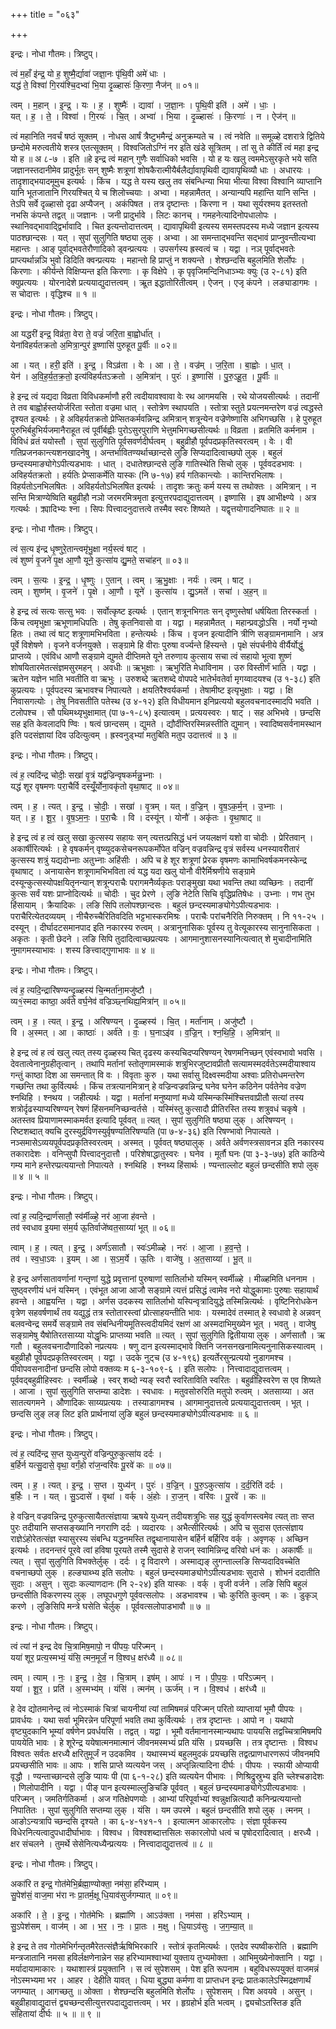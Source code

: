 +++
title = "०६३"

+++


इन्द्रः। नोधा गौतमः। त्रिष्टुप्।

त्वं म॒हाँ इ॑न्द्र॒ यो ह॒ शुष्मै॒र्द्यावा॑ जज्ञा॒नः पृ॑थि॒वी अमे॑ धाः ।  
यद्ध॑ ते॒ विश्वा॑ गि॒रय॑श्चि॒दभ्वा॑ भि॒या दृ॒ळ्हासः॑ कि॒रणा॒ नैज॑न् ॥ ०१॥

त्वम् । म॒हान् । इ॒न्द्र॒ । यः । ह॒ । शुष्मैः॑ । द्यावा॑ । ज॒ज्ञा॒नः । पृ॒थि॒वी इति॑ । अमे॑ । धाः॒ ।  
यत् । ह॒ । ते॒ । विश्वा॑ । गि॒रयः॑ । चि॒त् । अभ्वा॑ । भि॒या । दृ॒ळ्हासः॑ । कि॒रणाः॑ । न । ऐज॑न् ॥

त्वं महानिति नवर्चं षष्ठं सूक्तम् । नोधस आर्षं त्रैष्टुभमैन्द्रं अनुक्रम्यते च । त्वं नवेति ॥ समूळ्हे दशरात्रे द्वितिये छन्दोमे मरुत्वतीये शस्त्र एतत्सूक्तम् । विश्वजितोऽग्निं नर इति खंडे सूत्रितम् । तां सु ते कीर्तिं त्वं महा इन्द्र यो ह ॥ अ ८-७ । इति ॥हे इन्द्र त्वं महान् गुणैः सर्वाधिको भवसि । यो ह यः खलु त्वममेऽसुरकृते भये सति जज्ञानस्तदानीमेव प्रादुर्भूतः सन् शुष्मैः शत्रूणां शोषकैरात्मीयैर्बलैर्द्यावापृथिवी द्यावापृथिव्यौ धाः । अधारयः । तादृशाद्भयादमूमुच इत्यर्थः । किंच । यद्ध ते यस्य खलु तव संबन्धिन्या भिया भीत्या विश्वा विश्वानि व्याप्तानि यानि भूतजातानि गिरयश्चित् ये च शिलोच्चयाः । अभ्वा । महन्नामैतत् । अन्यान्यपि महान्ति यानि सन्ति । तेऽपि सर्वे दृळ्हासो दृढा अप्यैजन् । अकंपिषत । तत्र दृष्टान्तः । किरणा न । यथा सूर्यरश्मय इतस्ततो नभसि कंपन्ते तद्वत् ॥ जज्ञानः । जनी प्रादुर्भावे । लिटः कानच् । गमहनेत्यादिनोपधालोपः । स्थानिवद्भावाद्द्विर्भावादि । चित इत्यन्तोदात्तत्वम् । द्यावापृथिवी इत्यस्य समस्तपदस्य मध्ये जज्ञान इत्यस्य पाठश्छान्दसः । यत् । सुपां सुलुगिति षष्ठ्या लुक् । अभ्वा । आ समन्ताद्भवन्ति सद्भावं प्राप्नुवन्तीत्यभ्वा महान्तः । आङ् पूर्वाद्भवतेरौणादिको ड्वन्प्रत्ययः । उपसर्गस्य ह्रस्वत्वं च । यद्वा । नञ् पूर्वाद्भवतेः प्राप्त्यर्थान्नञि भुवो डिदिति क्वन्प्रत्ययः । महान्तो हि प्राप्तुं न शक्यन्ते । शेश्छन्दसि बहुलमिति शेर्लोपः । किरणाः । कीर्यन्ते विक्षिप्यन्त इति किरणाः । कृ विक्षेपे । कृ पृवृजिमन्दिनिधाञ्भ्यः क्युः (उ २-८१) इति क्युप्रत्ययः । योरनादेशे प्रत्ययाद्युदात्तत्वम् । ऋूत इद्धातोरितीत्वम् । ऐजन् । एजृ कंपने । लङ्याडागमः । स चोदात्तः । वृद्धिश्च ॥ १ ॥

इन्द्रः। नोधा गौतमः। त्रिष्टुप्।

आ यद्धरी॑ इन्द्र॒ विव्र॑ता॒ वेरा ते॒ वज्रं॑ जरि॒ता बा॒ह्वोर्धा॑त् ।  
येना॑विहर्यतक्रतो अ॒मित्रा॒न्पुर॑ इ॒ष्णासि॑ पुरुहूत पू॒र्वीः ॥ ०२॥

आ । यत् । हरी॒ इति॑ । इ॒न्द्र॒ । विऽव्र॑ता । वेः । आ । ते॒ । वज्र॑म् । ज॒रि॒ता । बा॒ह्वोः । धा॒त् ।  
येन॑ । अ॒वि॒ह॒र्य॒त॒क्र॒तो॒ इत्य॑विहर्यतऽक्रतो । अ॒मित्रा॑न् । पुरः॑ । इ॒ष्णासि॑ । पु॒रु॒ऽहू॒त॒ । पू॒र्वीः ॥

हे इन्द्र त्वं यद्यदा विव्रता विविधकर्माणौ हरी त्वदीयावश्वावा वेः रथ आगमयसि । रथे योजयसीत्यर्थः । तदानीं ते तव बाह्वोर्हस्तयोर्जरिता स्तोता वज्रमा धात् । स्तोत्रेण स्थापयति । स्तोत्रा स्तुते प्रयत्नमन्तरेण वज्रं त्वद्धस्ते दृश्यत इत्यर्थः । हे अविहर्यतक्रतो प्रेप्सितकर्मवन्निन्द्र अमित्रान् शत्रून्येन वज्रेणेष्णासि अभिगच्छसि । हे पुरुहूत पुरुभिर्बहुभिर्यजमानैराहूत त्वं पूर्वीर्बह्वीः पुरोऽसुरपुराणि भेत्तुमभिगच्छसीत्यर्थः ॥ विव्रता । व्रतमिति कर्मनाम । विविधं व्रतं ययोस्तौ । सुपां सुलुगिति पूर्वसवर्णदीर्घत्वम् । बहुव्रीहौ पूर्वपदप्रकृतिस्वरत्वम् । वेः । वी गतिप्रजनकान्त्यशनखादनेषु । अन्तर्भावितण्यर्थाच्छान्दसे लुङि सिप्यदादित्वाच्छपो लुक् । बहुलं छन्दस्यमाङ्योगेऽपीत्यडभावः । धात् । दधातेश्छान्दसे लुङि गातिस्थेति सिचो लुक् । पूर्ववदडभावः । अविहर्यतक्रतो । हर्यतिः प्रेप्साकर्मेति यास्कः (नि ७-१७) हर्य गतिकान्त्योः । कान्तिरभिलाषः । विहर्यतोऽनभिलषितः । अविहर्यतोऽभिलषित इत्यर्थः । तादृशः क्रतुः कर्म यस्य स तथोक्तः । अमित्रान् । न सन्ति मित्राण्येष्विति बहुव्रीहौ नञो जरमरमित्रमृता इत्युत्तरपदाद्युदात्तत्वम् । इष्णासि । इष आभीक्ष्ण्ये । अत्र गत्यर्थः । क्र्यादिभ्यः श्ना । सिपः पित्त्वादनुदात्तत्वे तस्मैव स्वरः शिष्यते । यद्वृत्तयोगादनिघातः ॥ २ ॥

इन्द्रः। नोधा गौतमः। त्रिष्टुप्।

त्वं स॒त्य इ॑न्द्र धृ॒ष्णुरे॒तान्त्वमृ॑भु॒क्षा नर्य॒स्त्वं षाट् ।  
त्वं शुष्णं॑ वृ॒जने॑ पृ॒क्ष आ॒णौ यूने॒ कुत्सा॑य द्यु॒मते॒ सचा॑हन् ॥ ०३॥

त्वम् । स॒त्यः । इ॒न्द्र॒ । धृ॒ष्णुः । ए॒तान् । त्वम् । ऋ॒भु॒क्षाः । नर्यः॑ । त्वम् । षाट् ।  
त्वम् । शुष्ण॑म् । वृ॒जने॑ । पृ॒क्षे । आ॒णौ । यूने॑ । कुत्सा॑य । द्यु॒ऽमते॑ । सचा॑ । अ॒ह॒न् ॥

हे इन्द्र त्वं सत्यः सत्सु भवः । सर्वोत्कृष्ट इत्यर्थः । एतान् शत्रूनभिगतः सन् दृष्णुस्तेषां धर्षयिता तिरस्कर्ता । किंच त्वमृभुक्षा ऋभूणामधिपतिः । तेषु कृतनिवासो वा । यद्वा । महन्नामैतत् । महान्प्रवद्धोऽसि । नर्यो नृभ्यो हितः । तथा त्वं षाट् शत्रूणामभिभविता । हन्तेत्यर्थः । किंच । वृजन इत्यादीनि त्रीणि सङ्ग्रामनामानि । अत्र पूर्वे विशेषणे । वृजने वर्जनयुक्ते । सङ्ग्रामे हि वीराः पुरुषा वर्ज्यन्ते हिंस्यन्ते । पृक्षे संपर्चनीये वीर्यैर्योद्धुं प्राप्तव्ये । एवंविध आणौ सङ्ग्रामे द्युमते दीप्तिमते यूने तरुणाय कुत्साय सचा त्वं सहायो भूत्वा शुष्णं शोषयितारमेतत्संज्ञमसुरमहन् । अवधीः ॥ ऋभुक्षाः । ऋभुरिति मेधाविनाम । उरु विस्तीर्णं भाति । यद्वा । ऋतेन यज्ञेन भाति भवतीति वा ऋभुः । उरुशब्दे ऋतशब्दे वोपपदे भातेर्भवतेर्वा मृगय्वादयश्च (उ १-३८) इति कुप्रत्ययः । पूर्वपदस्य ऋभावश्च निपात्यते । क्षयतिरैश्वर्यकर्मा । तेषामीष्ट इत्यृभुक्षाः । यद्वा । क्षि निवासगत्योः । तेषु निवसतीति पतेस्थ (उ ४-१२) इति विधीयमान इनिप्रत्ययो बहुलवचनादस्मादपि भवति । टलोपश्च । सौ पथिमथ्यृभुक्षामात् (पा ७-१-८५) इत्यात्वम् । प्रत्ययस्वरः । षाट् । सह अभिभवे । छन्दसि सह इति केवलादपि ण्विः । षत्वं छान्दसम् । द्युमते । द्यौर्दीप्तिरस्मिन्नस्तीति द्युमान् । स्वादिष्वसर्वनामस्थान इति पदसंज्ञायां दिव उदित्युत्वम् । ह्रस्वनुड्भ्यां मतुबिति मतुप उदात्तत्वं ॥ ३ ॥

इन्द्रः। नोधा गौतमः। त्रिष्टुप्।

त्वं ह॒ त्यदि॑न्द्र चोदीः॒ सखा॑ वृ॒त्रं यद्व॑ज्रिन्वृषकर्मन्नु॒भ्नाः ।  
यद्ध॑ शूर वृषमणः परा॒चैर्वि दस्यूँ॒र्योना॒वकृ॑तो वृथा॒षाट् ॥ ०४॥

त्वम् । ह॒ । त्यत् । इ॒न्द्र॒ । चो॒दीः॒ । सखा॑ । वृ॒त्रम् । यत् । व॒ज्रि॒न् । वृ॒ष॒ऽक॒र्म॒न् । उ॒भ्नाः ।  
यत् । ह॒ । शू॒र॒ । वृ॒ष॒ऽम॒नः॒ । प॒रा॒चैः । वि । दस्यू॑न् । योनौ॑ । अकृ॑तः । वृ॒था॒षाट् ॥

हे इन्द्र त्वं ह त्वं खलु सखा कुत्सस्य सहायः सन् त्यत्तत्प्रसिद्धं धनं जयलक्षणं यशो वा चोदीः । प्रेरितवान् । अकार्षीरित्यर्थः । हे वृषकर्मन् वृष्व्युदकसेचनरूपकर्मोपेत वज्रिन् वज्रवन्निन्द्र वृत्रं सर्वस्य धनस्यावरीतारं कुत्सस्य शत्रुं यद्यदोभ्नाः अतुभ्नाः अहिंसीः । अपि च हे शूर शत्रूणां प्रेरक वृषमणः कामाभिवर्षकमनस्केन्द्र वृथाषाट् । अनायासेन शत्रूणामभिभविता त्वं यद्ध यदा खलु योनौ वीरैर्मिश्रणीये सङ्ग्रामे दस्यून्कुत्सस्योपक्षयितृनन्यान् शत्रून्पराचैः परागमनैर्व्यकृतः पराङ्मुखा यथा भवन्ति तथा व्यच्छिनः । तदानीं कुत्सः सर्वं यशः प्राप्नोदित्यर्थः ॥ चोदीः । चुद प्रेरणे । लुङि नेटेति सिचि वृद्धिप्रतिषेधः । उभ्नाः । णभ तुभ हिंसायाम् । क्रैयादिकः । लङि सिपि तलोपश्छान्दसः । बहुलं छन्दस्यमाङ्योगेऽपीत्यडभावः । पराचैरित्येतदव्ययम् । नीचैरुच्चैरितिवदिति भट्टभास्करमिश्रः । पराचैः परांचनैरिति निरुक्तम् । नि ११-२५ । दस्यून् । दीर्घादटसमानपाद इति नकारस्य रुत्वम् । अत्रानुनासिकः पूर्वस्य तु वेत्यूकारस्य सानुनासिकता । अकृतः । कृती छेदने । लङि सिपि तुदादित्वाच्छप्रत्ययः । आगमानुशासनस्यानित्यत्वात् शे मुचादीनामिति नुमागमस्याभावः । शस्य ङित्त्वाद्गुणाभावः ॥ ४ ॥

इन्द्रः। नोधा गौतमः। त्रिष्टुप्।

त्वं ह॒ त्यदि॒न्द्रारि॑षण्यन्दृ॒ळ्हस्य॑ चि॒न्मर्ता॑ना॒मजु॑ष्टौ ।  
व्य१॒॑स्मदा काष्ठा॒ अर्व॑ते वर्घ॒नेव॑ वज्रिञ्छ्नथिह्य॒मित्रा॑न् ॥ ०५॥

त्वम् । ह॒ । त्यत् । इ॒न्द्र॒ । अरि॑षण्यन् । दृ॒ळ्हस्य॑ । चि॒त् । मर्ता॑नाम् । अजु॑ष्टौ ।  
वि । अ॒स्मत् । आ । काष्ठाः॑ । अर्व॑ते । वः॒ । घ॒नाऽइ॑व । व॒ज्रि॒न् । श्न॒थि॒हि॒ । अ॒मित्रा॑न् ॥

हे इन्द्र त्वं ह त्वं खलु त्यत् तस्य दृळ्हस्य चित् दृढस्य कस्यचिदप्यरिषण्यन् रेषणमनिच्छन् एवंस्वभावो भवसि । देवतात्वेनानुग्रहीतृत्वान् । तथापि मर्तानां स्तोतृणामस्माकं शत्रुभिरजुष्टावप्रीतौ सत्यामस्मदर्वतेऽस्मदीयाश्वाय गन्तुं काष्ठा दिश आ समन्तात् वि वः । विवृताः कुरु । यथा सर्वासु दिक्ष्वस्मदीया अश्वाः प्रतिरोधमन्तरेण गच्छन्ति तथा कुर्वित्यर्थः । किंच तत्रत्यानमित्रान् हे वज्रिन्वज्रवन्निन्द्र घनेव घनेन कठिनेन पर्वतेनेव वज्रेण श्नथिहि । श्नथय । जहीत्यर्थः । यद्वा । मर्तानां मनुष्याणां मध्ये यस्मिन्कस्मिंश्चित्तवाप्रीतौ सत्यां तस्य शत्रोर्दृढस्याप्यरिषण्यन् रेषणं हिंसनमनिच्छन्वर्तसे । यस्मिंस्तु कुत्सादौ प्रीतिरस्ति तस्य शत्रुवधं चकृषे । अतस्तव प्रियाणामस्माकमर्वत इत्यादि पूर्ववत् ॥ त्यत् । सुपां सुलुगिति षष्ठ्या लुक् । अरिषण्यन् । रिष्टशब्दात् क्यचि दुरस्युर्द्रविणस्युर्वृषण्यतिरिषण्यति (पा ७-४-३६) इति रिषण्भावो निपात्यते । नञ्समासेऽव्ययपूर्वपदप्रकृतिस्वरत्वम् । अस्मत् । पूर्ववत् षष्ठ्यालुक् । अर्वते अर्वणस्त्रसावनञ इति नकारस्य तकारादेशः । वनिप्सुपौ पित्त्वादनुदात्तौ । परिशेषाद्धातुस्वरः । घनेव । मूर्तौ घनः (पा ३-३-७७) इति काठिन्ये गम्य माने हन्तेरप्प्रत्ययान्तो निपात्यते । श्नथिहि । श्नथ्य हिंसार्थः । ण्यन्ताल्लोट बहुलं छन्दसीति शपो लुक् ॥ ४ ॥ ५ ॥

इन्द्रः। नोधा गौतमः। त्रिष्टुप्।

त्वां ह॒ त्यदि॒न्द्रार्ण॑सातौ॒ स्व॑र्मीळ्हे॒ नर॑ आ॒जा ह॑वन्ते ।  
तव॑ स्वधाव इ॒यमा स॑म॒र्य ऊ॒तिर्वाजे॑ष्वत॒साय्या॑ भूत् ॥ ०६॥

त्वाम् । ह॒ । त्यत् । इ॒न्द्र॒ । अर्ण॑ऽसातौ । स्वः॑ऽमीळ्हे । नरः॑ । आ॒जा । ह॒व॒न्ते॒ ।  
तव॑ । स्व॒धा॒ऽवः । इ॒यम् । आ । स॒ऽम॒र्ये । ऊ॒तिः । वाजे॑षु । अ॒त॒साय्या॑ । भू॒त् ॥

हे इन्द्र अर्णसातावर्णानां गन्तृणां युद्धे प्रवृत्तानां पुरुषाणां सातिर्लाभो यस्मिन् स्वर्मीळ्हे । मीळ्हमिति धननाम । सुष्ठ्वरणीयं धनं यस्मिन् । एवंभूत आजा आजौ सङ्ग्रामे त्यत्तं प्रसिद्धं त्वामेव नरो योद्धुकामाः पुरुषाः सहायार्थं हवन्ते । आह्वयन्ति । यद्वा । अर्णस उदकस्य सातिर्लाभो यस्पिन्वृत्रादियुद्धे तस्मिन्नित्यर्थः । वृष्टिनिरोधकेन वृत्रेण सहवर्षणार्थं तव यद्युद्धं तत्र स्तोतारस्त्वां प्रोत्साहयन्तीति भावः । यस्मादेवं तस्मात् हे स्वधावो हे अन्नवन् बलवन्वेन्द्र समर्ये सङ्ग्रामे तव संबन्धिनीयमूतिस्त्वदीयमिदं रक्षणं आ अस्मदाभिमुख्येन भूत् । भवतु । वाजेषु सङ्ग्रामेषु यैषोतिरतसाय्या योद्धृभिः प्राप्तव्या भवति ॥ त्यत् । सुपां सुलुगिति द्वितीयाया लुक् । अर्णसातौ । ऋ गतौ । बहुलवचनादौणादिको नप्रत्ययः । षणु दान इत्यस्माद्भावे क्तिनि जनसनखनामित्यनुनासिकस्यात्वम् । बहुव्रीहौ पूर्वपदप्रकृतिस्वरत्वम् । यद्वा । उदके नुट्च (उ ४-१९६) इत्यर्तेरसुन्प्रत्ययो नुडागमश्च । पीवोपवसनादीनां छन्दसि लोपो वक्तव्यः म ६-३-१०९-६ । इति सलोपः । नित्त्वादाद्युदात्तत्वम् । पूर्ववद्बहुव्रीहिस्वरः । स्वर्मीळ्हे । स्वर् शब्दो न्यङ् स्वरौ स्वरिताविति स्वरितः । बहुव्रीहिस्वरेण स एव शिष्यते । आजा । सुपां सुलुगिति सप्तम्या डादेशः । स्वधावः । मतुवसोरुरिति मतुपो रुत्वम् । अतसाय्या । अत सातत्यगमने । औणादिकः साय्यप्रत्ययः । तस्याडागमश्च । आगमानुदात्तत्वे प्रत्ययाद्युदात्तत्वम् । भूत् । छन्दसि लुङ् लङ् लिट इति प्रार्थनायां लुङि बहुलं छन्दस्यमाङ्योगेऽपीत्यडभावः ॥ ६ ॥

इन्द्रः। नोधा गौतमः। त्रिष्टुप्।

त्वं ह॒ त्यदि॑न्द्र स॒प्त युध्य॒न्पुरो॑ वज्रिन्पुरु॒कुत्सा॑य दर्दः ।  
ब॒र्हिर्न यत्सु॒दासे॒ वृथा॒ वर्गं॒हो रा॑ज॒न्वरि॑वः पू॒रवे॑ कः ॥ ०७॥

त्वम् । ह॒ । त्यत् । इ॒न्द्र॒ । स॒प्त । युध्य॑न् । पुरः॑ । व॒ज्रि॒न् । पु॒रु॒ऽकुत्सा॑य । द॒र्द॒रिति॑ दर्दः ।  
ब॒र्हिः । न । यत् । सु॒ऽदासे॑ । वृथा॑ । वर्क् । अं॒होः । रा॒ज॒न् । वरि॑वः । पू॒रवे॑ । कः ॥

हे वज्रिन् वज्रवन्निन्द्र पुरुकुत्सायैतत्संज्ञाया ऋषये युध्यन् तदीयशत्रुभिः सह युद्धं कुर्वाणस्त्वमेव त्यत् ताः सप्त पुरः तदीयानि सप्तसङ्ख्यानि नगराणि दर्दः । व्यदारयः । अभैत्सीरित्यर्थः । अपि च सुदास एतत्संज्ञाय राज्ञेऽंहोरेतत्संज्ञ स्यासुरस्य संबन्धि यद्धनमस्ति तद्वृथानायासेन बर्हिर्न बर्हिरिव वर्क् । अवृणक् । अच्छिन इत्यर्थः । तदनन्तरं पूरवे त्वां हविषा पूरयते तस्मै सुदासे हे राजन् स्वामिन्निन्द्र वरिवो धनं कः । अकार्षीः ॥ त्यत् । सुपां सुलुगिति विभक्तेर्लुक् । दर्दः । दृ विदारणे । अस्माद्यङ् लुगन्ताल्लङि सिप्यदादिवच्चेति वचनाच्छपो लुक् । हल्ङ्याब्भ्य इति सलोपः । बहुलं छन्दस्यमाङ्योगेऽपीत्यडभावः सुदासे । शोभनं ददातीति सुदाः । असुन् । सुदाः कल्याणदानः (नि २-२४) इति यास्कः । वर्क् । वृजी वर्जने । लङि सिपि बहुलं छन्दसीति विकरणस्य लुक् । लघूपधगुणे पूर्ववत्सलोपः । अडभावश्च । चोः कुरिति कुत्वम् । कः । डुकृञ् करणे । लुङिसिपि मन्त्रे घसेति चेर्लुक् । पूर्ववत्सलोपाडभावौ ॥ ७ ॥

इन्द्रः। नोधा गौतमः। त्रिष्टुप्।

त्वं त्यां न॑ इन्द्र देव चि॒त्रामिष॒मापो॒ न पी॑पयः॒ परि॑ज्मन् ।  
यया॑ शूर॒ प्रत्य॒स्मभ्यं॒ यंसि॒ त्मन॒मूर्जं॒ न वि॒श्वध॒ क्षर॑ध्यै ॥ ०८॥

त्वम् । त्याम् । नः॒ । इ॒न्द्र॒ । दे॒व॒ । चि॒त्राम् । इष॑म् । आपः॑ । न । पी॒प॒यः॒ । परि॑ऽज्मन् ।  
यया॑ । शू॒र॒ । प्रति॑ । अ॒स्मभ्य॑म् । यंसि॑ । त्मन॑म् । ऊर्ज॑म् । न । वि॒श्वध॑ । क्षर॑ध्यै ॥

हे देव द्योतमानेन्द्र त्वं नोऽस्माकं चित्रां चायनीयां त्यां तामिषमन्नं परिज्मन् परितो व्याप्तायां भूमौ पीपयः । प्रावर्धयः । यथा सर्वा भूमिरन्नेन परिपूर्णा भवति तथा कुर्वित्यर्थः । तत्र दृष्टान्तः । आपो न । यथापो वृष्ट्युदकानि भूम्यां वर्षणेन प्रवर्धयसि । तद्वत् । यद्वा । भूमौ वर्तमानानस्मान्यथापः पाययसि तद्वच्चित्रामिषमपि पाययेति भावः । हे शूरेन्द्र ययेषात्मनमात्मानं जीवनमस्मभ्यं प्रति यंसि । प्रयच्छसि । तत्र दृष्टान्तः । विश्वध विश्वतः सर्वतः क्षरध्यै क्षरितुमूर्जं न उदकमिव । यथास्मभ्यं बहुलमुदकं प्रयच्छसि तद्वत्प्राणधारणरूपं जीवनमपि प्रयच्छसीति भावः ॥ आपः । शसि प्राप्ते व्यत्ययेन जस् । अप्तृन्नित्यादिना दीर्घः । पीपयः । स्फायी ओप्यायी वृद्धौ । ण्यन्ताच्छान्दसे लुङि प्यायः पी (पा ६-१-२८) इति व्यत्ययेन पीभावः । णिश्रिद्रुस्रुभ्य इति च्लेश्चङादेशः । णिलोपादीनि । यद्वा । पीङ् पान इत्यस्माल्लुङिचङि पूर्ववत् । बहुलं छन्दस्यमाङ्योगेऽपीत्यडभावः । परिज्मन् । जमतिर्गतिकर्मा । अज गतिक्षेपणयोः । आभ्यां परिपूर्वाभ्यां श्वन्नुक्षन्नित्यादौ कनिन्प्रत्ययान्तो निपातितः । सुपां सुलुगिति सप्तम्या लुक् । यंसि । यम उपरमे । बहुलं छन्दसीति शपो लुक् । त्मनम् । आङोऽन्यत्रापि च्छन्दसि दृश्यते । का ६-४-१४१-१ । इत्यात्मन आकारलोपः । संज्ञा पूर्वकस्य विधेरनित्यत्वादुपधादीर्घाभावः । विश्वध । विश्वशब्दात्तसिलः सकारलोपो धत्वं च पृषोदरादित्वात् । क्षरध्यै । क्षर संचलने । तुमर्थे सेसेनित्यध्यैन्प्रत्ययः । नित्त्वादाद्युदात्तत्वं ॥ ८ ॥

इन्द्रः। नोधा गौतमः। त्रिष्टुप्।

अका॑रि त इन्द्र॒ गोत॑मेभि॒र्ब्रह्मा॒ण्योक्ता॒ नम॑सा॒ हरि॑भ्याम् ।  
सु॒पेश॑सं॒ वाज॒मा भ॑रा नः प्रा॒तर्म॒क्षू धि॒याव॑सुर्जगम्यात् ॥ ०९॥

अका॑रि । ते॒ । इ॒न्द्र॒ । गोत॑मेभिः । ब्रह्मा॑णि । आऽउ॑क्ता । नम॑सा । हरि॑ऽभ्याम् ।  
सु॒ऽपेश॑सम् । वाज॑म् । आ । भ॒र॒ । नः॒ । प्रा॒तः । म॒क्षु । धि॒याऽव॑सुः । ज॒ग॒म्या॒त् ॥

हे इन्द्र ते तव गोतमेभिर्गन्तृतमैरेतत्संज्ञैर्ऋषिभिरकारि । स्तोत्रं कृतमित्यर्थः । एतदेव स्पष्वीकरोति । ब्रह्माणि मन्त्रजातानि नमसा हविर्लक्षणेनान्नेन सह हरिभ्यामश्वाभ्यां युक्ताय तुभ्यमोक्ता । आभिमुख्येनोक्तानि । यद्वा । मर्यादायामाकारः । यथाशास्त्रं प्रयुक्तानि । स त्वं सुपेशसम् । पेश इति रूपनाम । बहुविधरूपयुक्तं वाजमन्नं नोऽस्मभ्यमा भर । आहर । देहीति यावत् । धिया बुद्ध्या कर्मणा वा प्राप्तधन इन्द्रः प्रातःकालेऽस्मिद्रक्षणार्थं जगम्यात् । आगच्छतु ॥ ओक्ता । शेश्छन्दसि बहुलमिति शेर्लोपः । सुपेशसम् । पिश अवयवे । असुन् । बहुव्रीहावाद्युदात्तं द्व्यच्छन्दसीत्युत्तरपदाद्युदात्तत्वम् । भर । हृग्रहोर्भ इति भत्वम् । द्व्यचोऽतस्तिङ इति संहितायां दीर्घः ॥ ५ ॥ ॥ ९ ॥